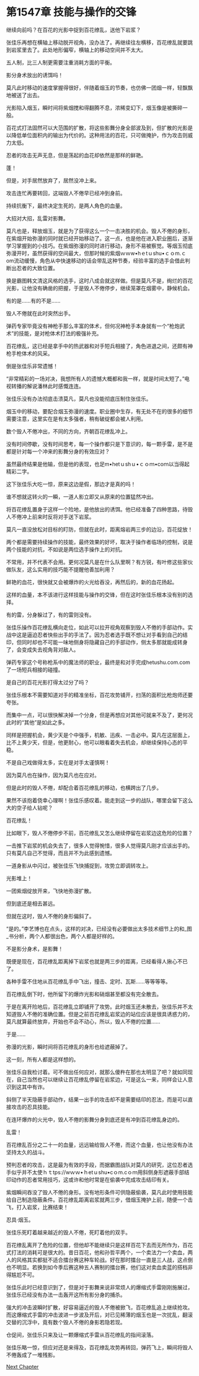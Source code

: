 # 第1547章 技能与操作的交锋

继续向前吗？在百花的光影中捉到百花缭乱，送他下岩浆？

张佳乐再想在横轴上移动脱开视角，没办法了。再继续往左横移，百花缭乱就要跳到岩浆里去了。此处地形偏窄，横轴上的移动空间并不太大。

五人制，比三人制更需要注重消耗方面的平衡。

影分身术放出的诱饵吗！

莫凡此时移动的速度掌握得很好，伴随着烟玉的节奏，也仿佛一团烟一样，轻飘飘地被送了出去。

光影陷入烟玉，瞬时间将紫烟搅和得翻腾不息，浓稀变幻下，烟玉像是被撕碎一般。

百花式打法固然可以大范围的扩散，将这些影舞分身全部波及到，但扩散的光影是以降低单位面积内的输出为代价的。这种用法的百花，只可做掩护，作为攻击则威力太低。

忍者的攻击无声无息，但是荡起的血花却依然是那样的鲜艳。

蓬！

但是，对手居然放弃了，居然没冲上来。

攻击连忙再要转回，这端毁人不倦早已经冲到身前。

持续抗衡下，最终决定生死的，是两人角色的血量。

大招对大招，乱雷对影舞。

莫凡也是，释放烟玉，就是为了获得这么一个一击决胜的机会。毁人不倦的身形，在紫烟开始弥漫的同时就已经开始移动了。这一点，也是他在进入职业圈后，逐渐学习掌握到的小技巧。在紫烟弥漫的同时进行移动，身形不易被察觉。等烟玉彻底弥漫开时，虽然获得的空间最大，但那时候的紫烟ｗｗw•hｅtｕshu•ｃｏm.ｃom流动缓慢，角色从中快速移动的话会带乱这种节奏，经验丰富的选手会借此判断出忍者的大致位置。

换是霸图韩文清这风格的选手，这时八成会就这样做。但是莫凡不是，绚烂的百花光影，让他没有确凿的把握，于是毁人不倦停步，继续笼罩在烟雾中，静候机会。

有的是……有的不是……

毁人不倦就在此时突然出手。

弹药专家毕竟没有神枪手那么丰富的体术，但何况神枪手本身就有一个“枪炮武术”的技能，是对枪体术打法的极强补充。

百花缭乱，这已经是拿手中的热武器和对手短兵相接了，角色进退之间，还颇有神枪手枪体术的风采。

倒是张佳乐非常遗憾！

“非常精彩的一场对决，我想所有人的遗憾大概都和我一样，就是时间太短了。”电视转播的解说潘林此时感慨连连。

张佳乐没有办法彻底击溃莫凡，莫凡也没能彻底压制住张佳乐。

烟玉中的移动，要配合烟玉弥漫的速度。职业圈中生存，有无处不在的很多的细节需要注意，这里实在是有太多强者，稍有破绽都会被人利用。

数个毁人不倦冲出，不同的方向，齐朝百花缭乱冲上。

没有时间停歇，没有时间思考，每一个操作都只是下意识的，每一颗手雷，是不是都是针对每一个冲来的影舞分身的有效应对？

虽然最终结果是他输，但是他的表现，也足m•hetｕshｕ•ｃｏｍ•coｍ以当得起精彩二字。

这下张佳乐大吃一惊，原来这边是假，那边才是真的吗！

谁不想就这转火的一瞬，一道人影立即又从原来的位置猛然冲出。

将百花缭乱置身于这样一个险地，是他放出的诱饵。他已经准备了四种思路，待毁人不倦冲上前来时反将对手送下岩浆。

莫凡一直没放松对目标的盯防，但就在此时，距离熔岩两三步的边沿，百花绽放！

两个都是需要持续操作的技能，最终效果的好坏，取决于操作者临场的控制，说是两个技能的对抗，不如说是两位选手操作上的对抗。

不常用，并不代表不会用。更何况莫凡是在什么队里啊？有方锐，有叶修这些家伙做队友，这么实用的技巧能不提醒他善加利用？

鲜艳的血花，很快就又会被爆炸的火光给吞没，再然后的，新的血花扬起。

这样的血量，本不该进行这样技能与操作的交锋，但在这时张佳乐根本没有别的选择。

有的雷，分身躲过了，有的雷则没有。

张佳乐操作百花缭乱横向走位，如此可以拉开视角观察到毁人不倦的手部动作。实战中这是逼迫忍者快些出手的手法了。因为忍者选手既不想让对手看到自己的结印，但同时却也不可能一味地侧身将隐藏自己的手部动作，侧太多那就能成转身了，会变成失去视角背对敌人。

弹药专家这个号称枪系中的魔法师的职业，最终是和对手完成hetushu.com.com了一场短兵相接的碰撞。

是自己的百花光影打得太过分了吗？

张佳乐根本不需要知道对手的精准坐标，百花攻势铺开，扫荡的面积比枪炮师还要夸张。

而集中一点，可以很快解决掉一个分身，但是再想应对其他可就来不及了，更何况此时的“其他”是如此之多。

同样是把握机会，黄少天是个中强手，机敏、迅疾、一击必中。莫凡在这层面上，比不上黄少天，但是，他更耐心，他可以眼看着失去机会，却继续保持心态的平稳。

不是自己戏做得太多，实在是对手太谨慎啊！

因为莫凡也在操作，因为莫凡也在应对。

但是此时的毁人不倦，却配合着百花缭乱的移动，也横跨出了几步。

果然不该抱着侥幸心理啊！张佳乐感叹着。能走到这一步的战队，哪里会留下这么大的空子给人钻呢？

百花缭乱！

比如眼下，毁人不倦停步不前，百花缭乱又怎么继续停留在岩浆边这危险的位置？

一击推下岩浆的机会失去了，很多人觉得惋惜，很多人觉得莫凡刚才应该出手的。只有莫凡自己不觉得，而且并不为此感到遗憾。

一道身影从中闪过，被张佳乐飞快捕捉到，攻势立即调转攻上。

光影堆上！

一团紫烟绽放开来，飞快地弥漫扩散。

但到底还是相去甚远。

但就在这时，毁人不倦的身形偏斜了。

“是的。”李艺博也在点头，这样的对决，已经没有必要做出太多技术细节上的和_图_书分析，两个人都很出色，两个人都是好样的。

不是影分身术，是影舞！

既便是现在，百花缭乱距离掉下岩浆也就是两三步的距离，已经看得人揪心不已了。

各种手雷不住地从百花缭乱手中飞出，撞击、定时、瓦斯……等等等等。

百花缭乱倒下时，他所留下的爆炸光影和硝烟甚至都没有完全散去。

于是在离开险地后，百花缭乱立即铺开了攻势。此时烟玉还未散去，张佳乐并不太知道毁人不倦的准确位置。但是之前百花缭乱岩浆边的站位应该是很具诱惑力的，莫凡就算最终放弃，开始也不会不动心，所以，毁人不倦的位置……

于是……

弥漫的光影，瞬时间将百花缭乱的身形也给遮蔽掉了。

这一刻，所有人都是这样想的。

张佳乐自我检讨着。可不做出任何应对，就那么傻杵在那也太明显了吧？就如同现在，自己当然也可以继续让百花缭乱停留在岩浆边，可是这么一来，同样会让人意识到这其中有诈。

斜侧了半天隐蔽手部动作，结果一出手的攻击却不是需要结印的忍法，而是可以直接攻击的忍具技能。

在连环爆炸的火光中，毁人不倦的影舞分身到底还是有冲到百花缭乱身边的。

乱雷！

百花缭乱百分之二十一的血量，远远输给毁人不倦，而这个血量，也让他没有办法坚持太久的战斗。

预判忍者的攻击，这是最为有效的手段，而据霸图战队对莫凡的研究，这位忍者选手似乎并不太使ｈｔtps://wｗｗ•ｈetｕshu•cｏm.cｏｍ用斜侧身形遮蔽手部结印动作的忍者常用技巧，这或许和他时常是在偷袭中完成攻击结印有关。

紫烟瞬间吞没了毁人不倦的身形。没有地形条件可供隐蔽偷袭，莫凡此时使用技能给自己制造隐蔽条件。百花缭乱距离岩浆就两三步，借烟玉掩护上前，随便一个击飞，打入岩浆，比赛结束！

忍具·烟玉。

张佳乐死盯着越来越近的毁人不倦，死盯着他的双手。

百花缭乱离开了危险的位置，但他却不能继续只是这样百花下去而无所作为，百花式打法的消耗可是很大的。昔日百花，他和孙哲平两个，一个卖法力一个卖血，两人的风格其实都挺不适合擂台赛这种车轮战。好在那时擂台一直是三人战，这点倒也不明显。若换到如今季后赛这种五人赛制的擂台赛，他们这对卖血卖蓝的搭档非得尴尬不可。

张佳乐此时已经意识到了，但是对于影舞来说非常烦人的爆缩式手雷刚刚施展过，张佳乐已经没有办法一击轰开这所有影分身的捕杀。

强大的冲击波瞬时扩散，好容易逼近的毁人不倦被掀飞，百花缭乱追上继续抢攻。而这爆缩式手雷的冲击波进一步波及开后，对已见稀薄的烟玉也是一次扰乱，翻滚交替的沉浮中，竟有数个毁人不倦的身影若隐若现。

仓促间，张佳乐只来及让一颗爆缩式手雷从百花缭乱的指间滚落。

张佳乐略一惊，但应对还是来得及，百花缭乱攻势再转回，弹药飞上，瞬间将毁人不倦轰成了一堆残影。



[Next Chapter](%E7%AC%AC1548%E7%AB%A0%20%E5%AE%8C%E5%85%A8%E6%97%A0%E6%B3%95%E9%A2%84%E7%9F%A5%E7%9A%84%E8%B5%B0%E4%BD%8D.md)